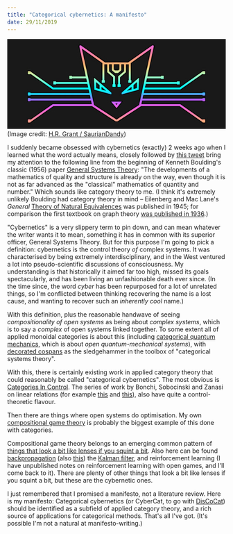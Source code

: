 ```yaml
---
title: "Categorical cybernetics: A manifesto"
date: 29/11/2019
---
```


![](/assets/posts/2019-11-27-categorical-cybernetics-manifesto/img1.jpg)
(Image credit: [H.R. Grant / SaurianDandy](https://www.tumblr.com/hrgrant-blog1/))

I suddenly became obsessed with cybernetics (exactly) 2 weeks ago when I learned what the word actually means, closely followed by [this tweet](https://twitter.com/janetmsinger/status/1194693527889838080) bring my attention to the following line from the beginning of Kenneth Boulding's classic (1956) paper [General Systems Theory](https://www.panarchy.org/boulding/systems.1956.html): "The developments of a mathematics of quality and structure is already on the way, even though it is not as far advanced as the "classical" mathematics of quantity and number." Which sounds like category theory to me. (I think it's extremely unlikely Boulding had category theory in mind – Eilenberg and Mac Lane's *General* [Theory of Natural Equivalences](https://ncatlab.org/nlab/show/General+Theory+of+Natural+Equivalences) was published in 1945; for comparison the first textbook on graph theory [was published in 1936](https://en.wikipedia.org/wiki/Graph_theory#History).)

"Cybernetics" is a very slippery term to pin down, and can mean whatever the writer wants it to mean, something it has in common with its superior officer, General Systems Theory. But for this purpose I'm going to pick a definition: cybernetics is the control theory *of* complex systems. It was characterised by being extremely interdisciplinary, and in the West ventured a lot into pseudo-scientific discussions of consciousness. My understanding is that historically it aimed far too high, missed its goals spectacularly, and has been living an unfashionable death ever since. (In the time since, the word *cyber* has been repurposed for a lot of unrelated things, so I'm conflicted between thinking recovering the name is a lost cause, and wanting to recover such an *inherently cool* name.)

With this definition, plus the reasonable handwave of seeing *compositionality of open systems* as being about *complex systems*, which is to say a *complex* of open systems linked together. To some extent all of applied monoidal categories is about this (including [categorical quantum mechanics](https://www.cambridge.org/core/books/picturing-quantum-processes/1119568B3101F3A685BE832FEEC53E52), which is about *open quantum-mechanical systems*), with [decorated cospans](https://arxiv.org/abs/1502.00872) as the sledgehammer in the toolbox of "categorical systems theory".

With this, there is certainly existing work in applied category theory that could reasonably be called "categorical cybernetics". The most obvious is [Categories In Control](https://arxiv.org/abs/1405.6881). The series of work by Bonchi, Sobocinski and Zanasi on linear relations (for example [this](https://arxiv.org/abs/1403.7048) and [this](https://www.ioc.ee/~pawel/papers/affinePaper.pdf)), also have quite a control-theoretic flavour.

Then there are things where open systems do optimisation. My own [compositional game theory](https://arxiv.org/abs/1603.04641) is probably the biggest example of this done with categories.

Compositional game theory belongs to an emerging common pattern of [things that look a bit like lenses if you squint a bit](/posts/2018-08-16-lenses-for-philosophers.html). Also here can be found [backpropagation](https://arxiv.org/abs/1711.10455) (also [this](https://www.philipzucker.com/reverse-mode-differentiation-is-kind-of-like-a-lens-ii/)) the [Kalman filter](https://www.philipzucker.com/categorical-lqr-control-with-linear-relations/), and reinforcement learning (I have unpublished notes on reinforcement learning with open games, and I'll come back to it). There are plenty of other things that look a bit like lenses if you squint a bit, but these are the cybernetic ones.

I just remembered that I promised a manifesto, not a literature review. Here is my manifesto: Categorical cybernetics (or CyberCat, to go with [DisCoCat](https://ncatlab.org/nlab/show/categorical+compositional+distributional+semantics)) should be identified as a subfield of applied category theory, and a rich source of applications for categorical methods. That's all I've got. (It's possible I'm not a natural at manifesto-writing.)
